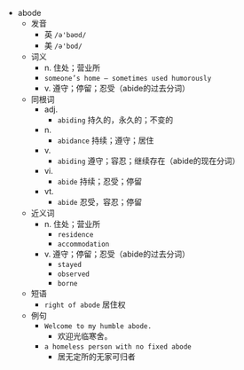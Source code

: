 - abode
  - 发音
    - 英 `/ə'bəʊd/`
    - 美 `/ə'bod/`
  - 词义
    - n. 住处；营业所
    - `someone’s home – sometimes used humorously`
    - v. 遵守；停留；忍受（abide的过去分词）
  - 同根词
    - adj.
      - `abiding` 持久的，永久的；不变的
    - n.
      - `abidance` 持续；遵守；居住
    - v.
      - `abiding` 遵守；容忍；继续存在（abide的现在分词）
    - vi.
      - `abide` 持续；忍受；停留
    - vt.
      - `abide` 忍受，容忍；停留
  - 近义词
    - n. 住处；营业所
      - `residence`
      - `accommodation`
    - v. 遵守；停留；忍受（abide的过去分词）
      - `stayed`
      - `observed`
      - `borne`
  - 短语
    - `right of abode` 居住权 
  - 例句
    - `Welcome to my humble abode.`
      - 欢迎光临寒舍。
    - `a homeless person with no fixed abode`
      - 居无定所的无家可归者


